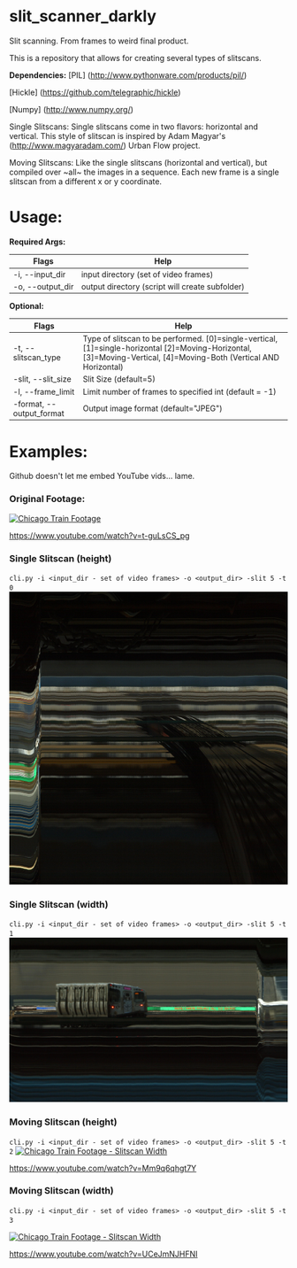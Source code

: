 # slit_scanner_darkly
Slit scanning. From frames to weird final product.

This is a repository that allows for creating several types of slitscans.

**Dependencies:**
[PIL] (http://www.pythonware.com/products/pil/)

[Hickle] (https://github.com/telegraphic/hickle)

[Numpy] (http://www.numpy.org/)

Single Slitscans:
Single slitscans come in two flavors: horizontal and vertical. This style of slitscan is inspired by Adam Magyar's (http://www.magyaradam.com/) Urban Flow project.

Moving Slitscans:
Like the single slitscans (horizontal and vertical), but compiled over ~all~ the images in a sequence. Each new frame
is a single slitscan from a different x or y coordinate. 

# Usage:
**Required Args:**

Flags | Help
------------ | -------------
-i, --input_dir | input directory (set of video frames)
-o, --output_dir | output directory (script will create subfolder)

**Optional:**

Flags | Help
------------ | -------------
-t, --slitscan_type | Type of slitscan to be performed. [0]=single-vertical, [1]=single-horizontal [2]=Moving-Horizontal, [3]=Moving-Vertical, [4]=Moving-Both (Vertical AND Horizontal)
-slit, --slit_size | Slit Size (default=5)
-l, --frame_limit | Limit number of frames to specified int (default = -1)
-format, --output_format | Output image format (default="JPEG")


# Examples:
Github doesn't let me embed YouTube vids... lame.
### Original Footage:
[![Chicago Train Footage](https://img.youtube.com/vi/t-guLsCS_pg/0.jpg)](https://www.youtube.com/watch?v=t-guLsCS_pg)

https://www.youtube.com/watch?v=t-guLsCS_pg
### Single Slitscan (height)
`cli.py -i <input_dir - set of video frames> -o <output_dir> -slit 5 -t 0`
![Single Slitscan - Height](https://github.com/Pantsworth/slit_scanner_darkly/raw/master/single_slitscan-height.JPEG)
### Single Slitscan (width)
`cli.py -i <input_dir - set of video frames> -o <output_dir> -slit 5 -t 1`
![Single Slitscan - Width](https://github.com/Pantsworth/slit_scanner_darkly/raw/master/single_slitscan-width.JPEG)

### Moving Slitscan (height)
`cli.py -i <input_dir - set of video frames> -o <output_dir> -slit 5 -t 2`
[![Chicago Train Footage - Slitscan Width](https://img.youtube.com/vi/Mm9q6qhgt7Y/0.jpg)](https://www.youtube.com/watch?v=Mm9q6qhgt7Y)

https://www.youtube.com/watch?v=Mm9q6qhgt7Y
### Moving Slitscan (width)
`cli.py -i <input_dir - set of video frames> -o <output_dir> -slit 5 -t 3`

[![Chicago Train Footage - Slitscan Width](https://img.youtube.com/vi/UCeJmNJHFNI/0.jpg)](https://www.youtube.com/watch?v=UCeJmNJHFNI)

https://www.youtube.com/watch?v=UCeJmNJHFNI
